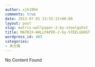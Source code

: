 ```yaml
---
author: xjh1994
comments: true
date: 2013-07-01 13:55:21+00:00
layout: post
slug: matrix-wallpaper-2-by-steelgohst
title: MATRIX-WALLPAPER-2-by-STEELGOHST
wordpress_id: 403
categories:
- 未分类
---
```


No Content Found
